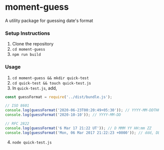 # moment-guess
A utility package for guessing date's format

### Setup Instructions
1. Clone the repository
2. `cd moment-guess`
3. `npm run build`

### Usage
1. `cd moment-guess && mkdir quick-test`
2. `cd quick-test && touch quick-test.js`
3. In `quick-test.js`, add,
```javascript
const guessFormat = require('../dist/bundle.js');

// ISO 8601
console.log(guessFormat('2020-06-23T00:20:49+05:30')); // YYYY-MM-DDTHH:mm:ssZ
console.log(guessFormat('2020-10-10')); // YYYY-MM-DD

// RFC 2822
console.log(guessFormat('6 Mar 17 21:22 UT')); // D MMM YY HH:mm ZZ
console.log(guessFormat('Mon, 06 Mar 2017 21:22:23 +0000')); // ddd, DD MMM YYYY HH:mm:ss ZZ
```
4. `node quick-test.js`
